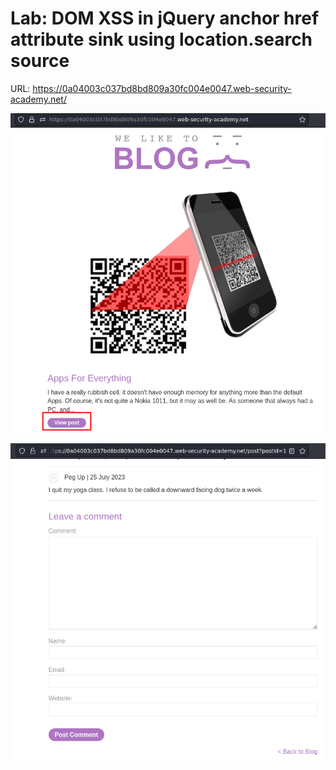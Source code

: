 # Lab: DOM XSS in jQuery anchor href attribute sink using location.search source

URL: https://0a04003c037bd8bd809a30fc004e0047.web-security-academy.net/

![](./Images/img1.png)

![](./Images/img2.png)